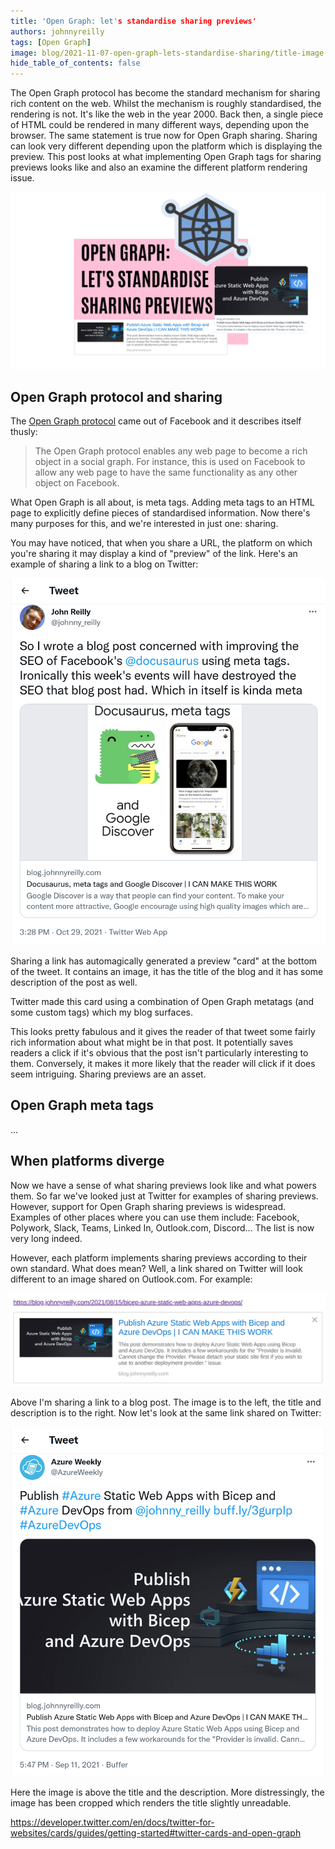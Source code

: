 ```yaml
---
title: 'Open Graph: let's standardise sharing previews'
authors: johnnyreilly
tags: [Open Graph]
image: blog/2021-11-07-open-graph-lets-standardise-sharing/title-image.png
hide_table_of_contents: false
---
```


The Open Graph protocol has become the standard mechanism for sharing rich content on the web. Whilst the mechanism is roughly standardised, the rendering is not. It's like the web in the year 2000. Back then, a single piece of HTML could be rendered in many different ways, depending upon the browser. The same statement is true now for Open Graph sharing. Sharing can look very different depending upon the platform which is displaying the preview. This post looks at what implementing Open Graph tags for sharing previews looks like and also an examine the different platform rendering issue.

![title image reading "NSwag generated C# client: Open API property name clashes and decimal types rather than double" with a C# logo and Open API logos](../static/blog/2021-11-07-open-graph-lets-standardise-sharing/title-image.png)

## Open Graph protocol and sharing

The [Open Graph protocol](https://ogp.me/) came out of Facebook and it describes itself thusly:

> The Open Graph protocol enables any web page to become a rich object in a social graph. For instance, this is used on Facebook to allow any web page to have the same functionality as any other object on Facebook.

What Open Graph is all about, is meta tags. Adding meta tags to an HTML page to explicitly define pieces of standardised information. Now there's many purposes for this, and we're interested in just one: sharing.

You may have noticed, that when you share a URL, the platform on which you're sharing it may display a kind of "preview" of the link. Here's an example of sharing a link to a blog on Twitter:

[![screenshot of tweet demonstrating sharing](../static/blog/2021-11-07-open-graph-lets-standardise-sharing/screenshot-of-tweet-demonstrating-sharing.png)](https://twitter.com/johnny_reilly/status/1454092877722800131)

Sharing a link has automagically generated a preview "card" at the bottom of the tweet. It contains an image, it has the title of the blog and it has some description of the post as well.

Twitter made this card using a combination of Open Graph metatags (and some custom tags) which my blog surfaces.

This looks pretty fabulous and it gives the reader of that tweet some fairly rich information about what might be in that post. It potentially saves readers a click if it's obvious that the post isn't particularly interesting to them. Conversely, it makes it more likely that the reader will click if it does seem intriguing. Sharing previews are an asset.

## Open Graph meta tags

...

## When platforms diverge

Now we have a sense of what sharing previews look like and what powers them. So far we've looked just at Twitter for examples of sharing previews. However, support for Open Graph sharing previews is widespread. Examples of other places where you can use them include: Facebook, Polywork, Slack, Teams, Linked In, Outlook.com, Discord... The list is now very long indeed.

However, each platform implements sharing previews according to their own standard. What does mean? Well, a link shared on Twitter will look different to an image shared on Outlook.com. For example:

![screenshot of an email being sent in outlook with a share preview card to the same blog showing the untruncated title](../static/blog/2021-11-07-open-graph-lets-standardise-sharing/screenshot-of-email-demonstrating-sharing-with-a-non-cropped-image.png)

Above I'm sharing a link to a blog post. The image is to the left, the title and description is to the right. Now let's look at the same link shared on Twitter:

[![screenshot of a tweet where the image in the share preview card has been cropped making the title unreadable](../static/blog/2021-11-07-open-graph-lets-standardise-sharing/screenshot-of-tweet-demonstrating-sharing-with-a-cropped-image.png)](https://twitter.com/AzureWeekly/status/1436733027489652743)

Here the image is above the title and the description. More distressingly, the image has been cropped which renders the title slightly unreadable.

https://developer.twitter.com/en/docs/twitter-for-websites/cards/guides/getting-started#twitter-cards-and-open-graph
